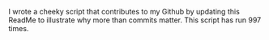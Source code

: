 I wrote a cheeky script that contributes to my Github by updating this ReadMe to illustrate why more than commits matter. This script has run 997 times.